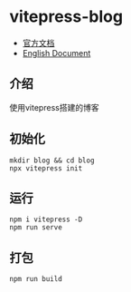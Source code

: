 # vitepress-blog

- <a href="https://vitepress.dev/zh/" target="_blank">官方文档</a>
- [English Document](./README.en.md)

## 介绍
使用vitepress搭建的博客

## 初始化

```
mkdir blog && cd blog
npx vitepress init
```

## 运行

```
npm i vitepress -D
npm run serve
```

## 打包

```
npm run build
```